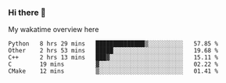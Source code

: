 ### Hi there 👋

<!--
**Jassy930/Jassy930** is a ✨ _special_ ✨ repository because its `README.md` (this file) appears on your GitHub profile.

Here are some ideas to get you started:

- 🔭 I’m currently working on ...
- 🌱 I’m currently learning ...
- 👯 I’m looking to collaborate on ...
- 🤔 I’m looking for help with ...
- 💬 Ask me about ...
- 📫 How to reach me: ...
- 😄 Pronouns: ...
- ⚡ Fun fact: ...
-->

My wakatime overview here
<!--START_SECTION:waka-->
```text
Python   8 hrs 29 mins   ██████████████▒░░░░░░░░░░   57.85 % 
Other    2 hrs 53 mins   █████░░░░░░░░░░░░░░░░░░░░   19.68 % 
C++      2 hrs 13 mins   ███▓░░░░░░░░░░░░░░░░░░░░░   15.11 % 
C        19 mins         ▓░░░░░░░░░░░░░░░░░░░░░░░░   02.22 % 
CMake    12 mins         ▒░░░░░░░░░░░░░░░░░░░░░░░░   01.41 % 
```
<!--END_SECTION:waka-->
